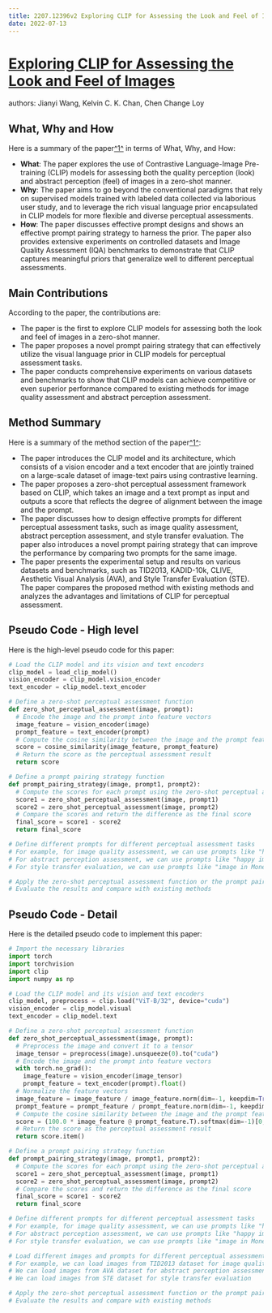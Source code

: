 ```yaml
---
title: 2207.12396v2 Exploring CLIP for Assessing the Look and Feel of Images
date: 2022-07-13
---
```


# [Exploring CLIP for Assessing the Look and Feel of Images](http://arxiv.org/abs/2207.12396v2)

authors: Jianyi Wang, Kelvin C. K. Chan, Chen Change Loy


## What, Why and How

[1]: https://arxiv.org/abs/2207.12396 "Exploring CLIP for Assessing the Look and Feel of Images"
[2]: http://export.arxiv.org/abs/2207.02696 "[2207.02696] YOLOv7: Trainable bag-of-freebies sets new state-of-the ..."
[3]: https://arxiv.org/pdf/2207.12396v2.pdf "arXiv.org"

Here is a summary of the paper[^1^][1] in terms of What, Why, and How:

- **What**: The paper explores the use of Contrastive Language-Image Pre-training (CLIP) models for assessing both the quality perception (look) and abstract perception (feel) of images in a zero-shot manner.
- **Why**: The paper aims to go beyond the conventional paradigms that rely on supervised models trained with labeled data collected via laborious user study, and to leverage the rich visual language prior encapsulated in CLIP models for more flexible and diverse perceptual assessments.
- **How**: The paper discusses effective prompt designs and shows an effective prompt pairing strategy to harness the prior. The paper also provides extensive experiments on controlled datasets and Image Quality Assessment (IQA) benchmarks to demonstrate that CLIP captures meaningful priors that generalize well to different perceptual assessments.

## Main Contributions

According to the paper, the contributions are:

- The paper is the first to explore CLIP models for assessing both the look and feel of images in a zero-shot manner.
- The paper proposes a novel prompt pairing strategy that can effectively utilize the visual language prior in CLIP models for perceptual assessment tasks.
- The paper conducts comprehensive experiments on various datasets and benchmarks to show that CLIP models can achieve competitive or even superior performance compared to existing methods for image quality assessment and abstract perception assessment.

## Method Summary

[1]: https://arxiv.org/abs/2207.12396 "Exploring CLIP for Assessing the Look and Feel of Images"
[2]: https://arxiv-export-lb.library.cornell.edu/abs/2207.12396?context=cs.CV "[2207.12396] Exploring CLIP for Assessing the Look and Feel of Images"
[3]: https://arxiv.org/pdf/2207.12396v2.pdf "arXiv.org"

Here is a summary of the method section of the paper[^1^][1]:

- The paper introduces the CLIP model and its architecture, which consists of a vision encoder and a text encoder that are jointly trained on a large-scale dataset of image-text pairs using contrastive learning.
- The paper proposes a zero-shot perceptual assessment framework based on CLIP, which takes an image and a text prompt as input and outputs a score that reflects the degree of alignment between the image and the prompt.
- The paper discusses how to design effective prompts for different perceptual assessment tasks, such as image quality assessment, abstract perception assessment, and style transfer evaluation. The paper also introduces a novel prompt pairing strategy that can improve the performance by comparing two prompts for the same image.
- The paper presents the experimental setup and results on various datasets and benchmarks, such as TID2013, KADID-10k, CLIVE, Aesthetic Visual Analysis (AVA), and Style Transfer Evaluation (STE). The paper compares the proposed method with existing methods and analyzes the advantages and limitations of CLIP for perceptual assessment.

## Pseudo Code - High level

Here is the high-level pseudo code for this paper:

```python
# Load the CLIP model and its vision and text encoders
clip_model = load_clip_model()
vision_encoder = clip_model.vision_encoder
text_encoder = clip_model.text_encoder

# Define a zero-shot perceptual assessment function
def zero_shot_perceptual_assessment(image, prompt):
  # Encode the image and the prompt into feature vectors
  image_feature = vision_encoder(image)
  prompt_feature = text_encoder(prompt)
  # Compute the cosine similarity between the image and the prompt features
  score = cosine_similarity(image_feature, prompt_feature)
  # Return the score as the perceptual assessment result
  return score

# Define a prompt pairing strategy function
def prompt_pairing_strategy(image, prompt1, prompt2):
  # Compute the scores for each prompt using the zero-shot perceptual assessment function
  score1 = zero_shot_perceptual_assessment(image, prompt1)
  score2 = zero_shot_perceptual_assessment(image, prompt2)
  # Compare the scores and return the difference as the final score
  final_score = score1 - score2
  return final_score

# Define different prompts for different perceptual assessment tasks
# For example, for image quality assessment, we can use prompts like "high quality image" and "low quality image"
# For abstract perception assessment, we can use prompts like "happy image" and "sad image"
# For style transfer evaluation, we can use prompts like "image in Monet style" and "image in Picasso style"

# Apply the zero-shot perceptual assessment function or the prompt pairing strategy function to different images and prompts
# Evaluate the results and compare with existing methods
```

## Pseudo Code - Detail

Here is the detailed pseudo code to implement this paper:

```python
# Import the necessary libraries
import torch
import torchvision
import clip
import numpy as np

# Load the CLIP model and its vision and text encoders
clip_model, preprocess = clip.load("ViT-B/32", device="cuda")
vision_encoder = clip_model.visual
text_encoder = clip_model.text

# Define a zero-shot perceptual assessment function
def zero_shot_perceptual_assessment(image, prompt):
  # Preprocess the image and convert it to a tensor
  image_tensor = preprocess(image).unsqueeze(0).to("cuda")
  # Encode the image and the prompt into feature vectors
  with torch.no_grad():
    image_feature = vision_encoder(image_tensor)
    prompt_feature = text_encoder(prompt).float()
  # Normalize the feature vectors
  image_feature = image_feature / image_feature.norm(dim=-1, keepdim=True)
  prompt_feature = prompt_feature / prompt_feature.norm(dim=-1, keepdim=True)
  # Compute the cosine similarity between the image and the prompt features
  score = (100.0 * image_feature @ prompt_feature.T).softmax(dim=-1)[0, 0]
  # Return the score as the perceptual assessment result
  return score.item()

# Define a prompt pairing strategy function
def prompt_pairing_strategy(image, prompt1, prompt2):
  # Compute the scores for each prompt using the zero-shot perceptual assessment function
  score1 = zero_shot_perceptual_assessment(image, prompt1)
  score2 = zero_shot_perceptual_assessment(image, prompt2)
  # Compare the scores and return the difference as the final score
  final_score = score1 - score2
  return final_score

# Define different prompts for different perceptual assessment tasks
# For example, for image quality assessment, we can use prompts like "high quality image" and "low quality image"
# For abstract perception assessment, we can use prompts like "happy image" and "sad image"
# For style transfer evaluation, we can use prompts like "image in Monet style" and "image in Picasso style"

# Load different images and prompts for different perceptual assessment tasks
# For example, we can load images from TID2013 dataset for image quality assessment
# We can load images from AVA dataset for abstract perception assessment
# We can load images from STE dataset for style transfer evaluation

# Apply the zero-shot perceptual assessment function or the prompt pairing strategy function to different images and prompts
# Evaluate the results and compare with existing methods
```
